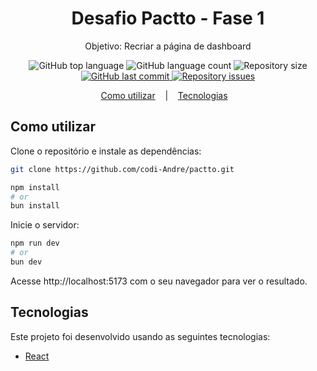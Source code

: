 <h1 align="center">
    Desafio Pactto - Fase 1
</h1>

<p align="center">Objetivo: Recriar a página de dashboard</p>

<p align="center">
  <img alt="GitHub top language" src="https://img.shields.io/github/languages/top/codi-andre/pactto.svg">

  <img alt="GitHub language count" src="https://img.shields.io/github/languages/count/codi-andre/pactto.svg">

  <img alt="Repository size" src="https://img.shields.io/github/repo-size/codi-andre/pactto.svg">
  <a href="https://github.com/codi-andre/pactto/commits/master">
    <img alt="GitHub last commit" src="https://img.shields.io/github/last-commit/codi-andre/pactto.svg">
  </a>

  <a href="https://github.com/codi-andre/pactto/issues">
    <img alt="Repository issues" src="https://img.shields.io/github/issues/codi-andre/pactto.svg">
  </a>
</p>

<p align="center">
  <a href="#como-utilizar">Como utilizar</a>&nbsp;&nbsp;&nbsp; |&nbsp;&nbsp;&nbsp;
  <a href="#tecnologias">Tecnologias</a>&nbsp;&nbsp;&nbsp;
</p>

## Como utilizar

Clone o repositório e instale as dependências:

```bash
git clone https://github.com/codi-Andre/pactto.git

npm install
# or
bun install
```

Inicie o servidor:

```bash
npm run dev
# or
bun dev
```

Acesse http://localhost:5173 com o seu navegador para ver o resultado.

## Tecnologias

Este projeto foi desenvolvido usando as seguintes tecnologias:

- [React](https://react.dev/)
